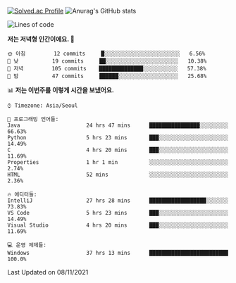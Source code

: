 

<!--
**PungwonLee/PungwonLee** is a ✨ _special_ ✨ repository because its `README.md` (this file) appears on your GitHub profile.

Here are some ideas to get you started:

- 🔭 I’m currently working on ...
- 🌱 I’m currently learning ...
- 👯 I’m looking to collaborate on ...
- 🤔 I’m looking for help with ...
- 💬 Ask me about ...
- 📫 How to reach me: ...
- 😄 Pronouns: ...
- ⚡ Fun fact: ...
-->
[![Solved.ac Profile](http://mazassumnida.wtf/api/v2/generate_badge?boj=vnddnjs00)](https://solved.ac/vnddnjs00/)
![Anurag's GitHub stats](https://github-readme-stats.vercel.app/api?username=PungwonLee&show_icons=true&theme=radical)
<!--START_SECTION:waka-->
![Lines of code](https://img.shields.io/badge/%EC%A0%80%EB%8A%94%20%EC%97%AC%ED%83%9C%EA%B9%8C%EC%A7%80%20-75919%20%EC%A4%84%EC%9D%98%20%EC%BD%94%EB%93%9C%EB%A5%BC%20%EC%9E%91%EC%84%B1%ED%96%88%EC%96%B4%EC%9A%94.-blue)

**저는 저녁형 인간이에요. 🦉** 

```text
🌞 아침         12 commits     █░░░░░░░░░░░░░░░░░░░░░░░░   6.56% 
🌆 낮　         19 commits     ██░░░░░░░░░░░░░░░░░░░░░░░   10.38% 
🌃 저녁         105 commits    ██████████████░░░░░░░░░░░   57.38% 
🌙 밤　         47 commits     ██████░░░░░░░░░░░░░░░░░░░   25.68%

```


📊 **저는 이번주를 이렇게 시간을 보냈어요.** 

```text
⌚︎ Timezone: Asia/Seoul

💬 프로그래밍 언어들: 
Java                     24 hrs 47 mins      ████████████████░░░░░░░░░   66.63% 
Python                   5 hrs 23 mins       ███░░░░░░░░░░░░░░░░░░░░░░   14.49% 
C                        4 hrs 20 mins       ███░░░░░░░░░░░░░░░░░░░░░░   11.69% 
Properties               1 hr 1 min          ░░░░░░░░░░░░░░░░░░░░░░░░░   2.74% 
HTML                     52 mins             ░░░░░░░░░░░░░░░░░░░░░░░░░   2.36%

🔥 에디터들: 
IntelliJ                 27 hrs 28 mins      ██████████████████░░░░░░░   73.83% 
VS Code                  5 hrs 23 mins       ███░░░░░░░░░░░░░░░░░░░░░░   14.49% 
Visual Studio            4 hrs 20 mins       ███░░░░░░░░░░░░░░░░░░░░░░   11.69%

💻 운영 체제들: 
Windows                  37 hrs 13 mins      █████████████████████████   100.0%

```


 Last Updated on 08/11/2021
<!--END_SECTION:waka-->
